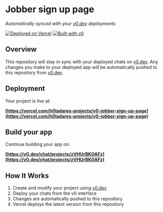 # Jobber sign up page

*Automatically synced with your [v0.dev](https://v0.dev) deployments*

[![Deployed on Vercel](https://img.shields.io/badge/Deployed%20on-Vercel-black?style=for-the-badge&logo=vercel)](https://vercel.com/h0ladares-projects/v0-jobber-sign-up-page)
[![Built with v0](https://img.shields.io/badge/Built%20with-v0.dev-black?style=for-the-badge)](https://v0.dev/chat/projects/zVHUrBK0AFz)

## Overview

This repository will stay in sync with your deployed chats on [v0.dev](https://v0.dev).
Any changes you make to your deployed app will be automatically pushed to this repository from [v0.dev](https://v0.dev).

## Deployment

Your project is live at:

**[https://vercel.com/h0ladares-projects/v0-jobber-sign-up-page](https://vercel.com/h0ladares-projects/v0-jobber-sign-up-page)**

## Build your app

Continue building your app on:

**[https://v0.dev/chat/projects/zVHUrBK0AFz](https://v0.dev/chat/projects/zVHUrBK0AFz)**

## How It Works

1. Create and modify your project using [v0.dev](https://v0.dev)
2. Deploy your chats from the v0 interface
3. Changes are automatically pushed to this repository
4. Vercel deploys the latest version from this repository